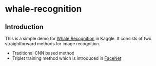# whale-recognition

## Introduction
This is a simple demo for [Whale Recognition](https://www.kaggle.com/c/whale-categorization-playground) in Kaggle.
It consists of two straightforward methods for image recognition.

- Traditional CNN based method
- Triplet training method which is introduced in [FaceNet](https://www.cv-foundation.org/openaccess/content_cvpr_2015/papers/Schroff_FaceNet_A_Unified_2015_CVPR_paper.pdf)


